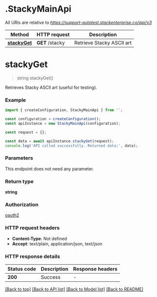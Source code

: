 # .StackyMainApi

All URIs are relative to *https://support-autotest.stackenterprise.co/api/v3*

Method | HTTP request | Description
------------- | ------------- | -------------
[**stackyGet**](StackyMainApi.md#stackyGet) | **GET** /stacky | Retrieve Stacky ASCII art


# **stackyGet**
> string stackyGet()

Retrieves Stacky ASCII art (useful for testing).

### Example


```typescript
import { createConfiguration, StackyMainApi } from '';

const configuration = createConfiguration();
const apiInstance = new StackyMainApi(configuration);

const request = {};

const data = await apiInstance.stackyGet(request);
console.log('API called successfully. Returned data:', data);
```


### Parameters
This endpoint does not need any parameter.


### Return type

**string**

### Authorization

[oauth2](README.md#oauth2)

### HTTP request headers

 - **Content-Type**: Not defined
 - **Accept**: text/plain, application/json, text/json


### HTTP response details
| Status code | Description | Response headers |
|-------------|-------------|------------------|
**200** | Success |  -  |

[[Back to top]](#) [[Back to API list]](README.md#documentation-for-api-endpoints) [[Back to Model list]](README.md#documentation-for-models) [[Back to README]](README.md)


